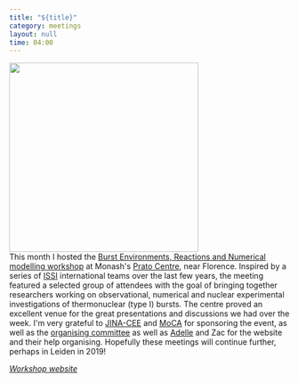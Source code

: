 ```yaml
---
title: "${title}"
category: meetings
layout: null
time: 04:00
---
```

<!-- converted from blosxom format post by dkg 22.1.2022 -->
<img src="https://burst.sci.monash.edu/bern18/photos/DSC_0292.jpg" width="340"><br>
This month I hosted the 
<a href="https://burst.sci.monash.edu/bern18">Burst Environments, Reactions and Numerical modelling workshop</a> at Monash's <a href="http://monash.it">Prato Centre</a>, near Florence.
Inspired by a series of <a href="http://www.issibern.ch">ISSI</a> international teams over the last few years, the meeting featured a selected group of attendees with the goal of bringing together researchers working on observational, numerical and nuclear experimental investigations of thermonuclear (type I) bursts.
The centre proved an excellent venue for the great presentations and discussions we had over the week. I'm very grateful to 
<a href="https://www.jinaweb.org">JINA-CEE</a> and
<a href="http://www.monash.edu/moca">MoCA</a> for sponsoring the event,
as well as the <a href="https://burst.sci.monash.edu/bern18/contact.html">organising committee</a> as well as <a href="https://twitter.com/astro_del?lang=en">Adelle</a> and Zac for the website and their help organising.
Hopefully these meetings will continue further, perhaps in Leiden in 2019!
</p>
<p><em><a href="https://burst.sci.monash.edu/bern18">Workshop website</a> </em></p>
